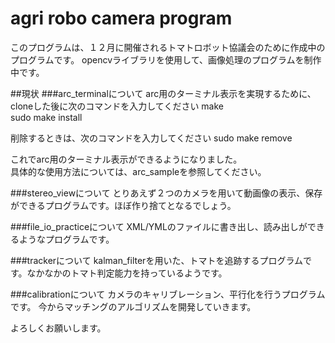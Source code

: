 # agri robo camera program
このプログラムは、１２月に開催されるトマトロボット協議会のために作成中のプログラムです。
opencvライブラリを使用して、画像処理のプログラムを制作中です。

##現状
###arc_terminalについて
arc用のターミナル表示を実現するために、cloneした後に次のコマンドを入力してください
make  
sudo make install  

削除するときは、次のコマンドを入力してください
sudo make remove  

これでarc用のターミナル表示ができるようになりました。  
具体的な使用方法については、arc_sampleを参照してください。

###stereo_viewについて
とりあえず２つのカメラを用いて動画像の表示、保存ができるプログラムです。ほぼ作り捨てとなるでしょう。

###file_io_practiceについて
XML/YMLのファイルに書き出し、読み出しができるようなプログラムです。

###trackerについて
kalman_filterを用いた、トマトを追跡するプログラムです。なかなかのトマト判定能力を持っているようです。

###calibrationについて
カメラのキャリブレーション、平行化を行うプログラムです。
今からマッチングのアルゴリズムを開発していきます。

よろしくお願いします。
